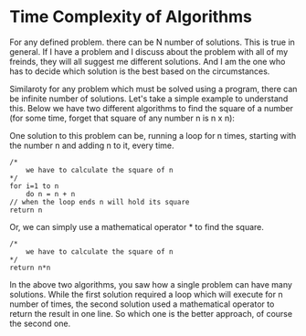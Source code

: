 # Time Complexity of Algorithms

For any defined problem. there can be N number of solutions. This is true in general. 
If I have a problem and I discuss about the problem with all of my freinds, they will 
all suggest me different solutions. And I am the one who has to decide which solution 
is the best based on the circumstances.

Similaroty for any problem which must be solved using a program, there can be infinite
number of solutions. Let's take a simple example to understand this. Below we have two different 
algorithms to find the square of a number (for some time, forget that square of any number n is n x n):

One solution to this problem can be, running a loop for n times, starting with the number n and adding n to it,
every time. 

```
/* 
    we have to calculate the square of n
*/
for i=1 to n
    do n = n + n
// when the loop ends n will hold its square
return n
```

Or, we can simply use a mathematical operator * to find the square.
```
/* 
    we have to calculate the square of n
*/
return n*n
```
In the above two algorithms, you saw how a single problem can have many solutions.
While the first solution required a loop which will execute for n number of times, the second solution used a mathematical operator to return the result in one line. So which one is the better approach, of course the second one.





